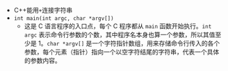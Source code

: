 - C++能用`+`连接字符串
- ```int main(int argc, char *argv[])```
	- 这是 C 语言程序的入口点，每个 C 程序都从 `main` 函数开始执行。`int argc` 表示命令行参数的个数，其中程序名本身也算一个参数，所以其值至少是 1。`char *argv[]` 是一个字符指针数组，用来存储命令行传入的各个参数，每个元素（指针）指向一个以空字符结尾的字符串，代表一个具体的参数内容。